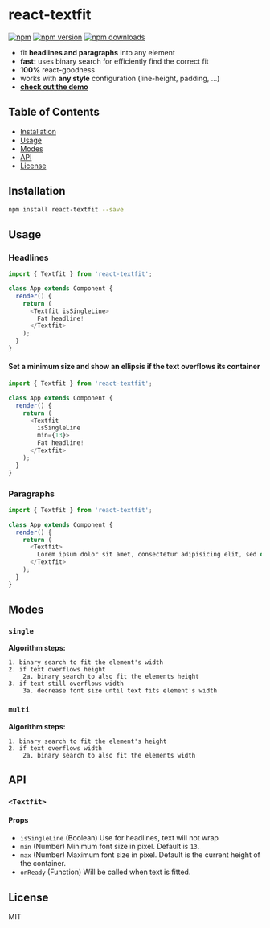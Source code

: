react-textfit
=========================

[![npm](https://img.shields.io/badge/npm-react--textfit-brightgreen.svg?style=flat-square)]()
[![npm version](https://img.shields.io/npm/v/react-textfit.svg?style=flat-square)](https://www.npmjs.com/package/react-textfit)
[![npm downloads](https://img.shields.io/npm/dm/react-textfit.svg?style=flat-square)](https://www.npmjs.com/package/react-textfit)

* fit **headlines and paragraphs** into any element
* **fast:** uses binary search for efficiently find the correct fit
* **100%** react-goodness
* works with **any style** configuration (line-height, padding, ...)
* **[check out the demo](http://malte-wessel.github.io/react-textfit/)**

## Table of Contents

- [Installation](#installation)
- [Usage](#usage)
- [Modes](#modes)
- [API](#api)
- [License](#license)

## Installation
```bash
npm install react-textfit --save
```

## Usage

### Headlines

```javascript
import { Textfit } from 'react-textfit';

class App extends Component {
  render() {
    return (
      <Textfit isSingleLine>
        Fat headline!
      </Textfit>
    );
  }
}
```

#### Set a minimum size and show an ellipsis if the text overflows its container

```javascript
import { Textfit } from 'react-textfit';

class App extends Component {
  render() {
    return (
      <Textfit
        isSingleLine
        min={13}>
        Fat headline!
      </Textfit>
    );
  }
}
```

### Paragraphs

```javascript
import { Textfit } from 'react-textfit';

class App extends Component {
  render() {
    return (
      <Textfit>
        Lorem ipsum dolor sit amet, consectetur adipisicing elit, sed do eiusmod tempor incididunt ut labore et dolore magna aliqua. Ut enim ad minim veniam, quis nostrud exercitation ullamco laboris nisi ut aliquip ex ea commodo consequat. Duis aute irure dolor in reprehenderit in voluptate velit esse cillum dolore eu fugiat nulla pariatur. Excepteur sint occaecat cupidatat non proident, sunt in culpa qui officia deserunt mollit anim id est laborum.
      </Textfit>
    );
  }
}
```

## Modes

### `single`

**Algorithm steps:**
```
1. binary search to fit the element's width
2. if text overflows height
    2a. binary search to also fit the elements height
3. if text still overflows width
    3a. decrease font size until text fits element's width

```

### `multi`

**Algorithm steps:**
```
1. binary search to fit the element's height
2. if text overflows width
    2a. binary search to also fit the elements width

```

## API

### `<Textfit>`

#### Props

* `isSingleLine` (Boolean) Use for headlines, text will not wrap
* `min` (Number) Minimum font size in pixel. Default is `13`.
* `max` (Number) Maximum font size in pixel. Default is the current height of the container.
* `onReady` (Function) Will be called when text is fitted.

## License

MIT
